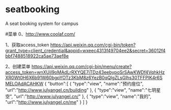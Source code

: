 # seatbooking
A seat booking system for campus


#菜单
 0、http://www.coolaf.com/

 1、获取access_token
 https://api.weixin.qq.com/cgi-bin/token?grant_type=client_credential&appid=wxeec4313f49704ee2&secret=36012f4bbf7488518922ca5ae73aef8e

 2、创建菜单
 https://api.weixin.qq.com/cgi-bin/menu/create?access_token=wnXUiI9oMAdLrRXYQE7iTDz43eebypoSrSAwKWDf4VqhkHzXR0Wt0H6X6b91W60bgpYOTz3KbM8z6YezB0qQlgZLsGlhs30TFFPlK4r6SMELOAdACAHKW
 {
       "button":[
       {
            "type":"view",
            "name":"预约座位",
            "url":"http://www.julyangel.cn/building"
       },
       {
            "type":"view",
            "name":"七玥星空",
            "url":"http://www.julyangel.cn/"
       },
       {
            "type":"view",
            "name":"我的",
            "url":"http://www.julyangel.cn/me"
       }
       ]
   }

